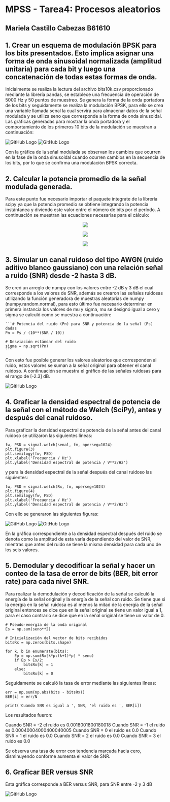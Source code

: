 # MPSS - Tarea4: Procesos aleatorios
## Mariela Castillo Cabezas B61610

## 1. Crear un esquema de modulación BPSK para los bits presentados. Esto implica asignar una forma de onda sinusoidal normalizada (amplitud unitaria) para cada bit y    luego una concatenación de todas estas formas de onda.

Inicialmente se realiza la lectura del archivo bits10k.csv proporcionado mediante la librería pandas, se establece una frecuencia de operación de 5000 Hz y 50 puntos de muestreo. Se genera la forma de la onda portadora de los bits y seguidamente se realiza la modulación BPSK, para ello se crea una variable llamada senal la cual servirá para almacenar datos de la señal modulada y se utiliza seno que corresponde a la forma de onda sinusoidal. Las gráficas generadas para mostrar la onda portadora y el comportamiento de los primeros 10 bits de la modulación se muestran a continuación: 

![GitHub Logo](onda.png)          ![GitHub Logo](primerosbits.png)

Con la gráfica de la señal modulada se observan los cambios que ocurren en la fase de la onda sinusoidal cuando ocurren cambios en la secuencia de los bits, por lo que se confirma una modulación BPSK correcta. 

## 2. Calcular la potencia promedio de la señal modulada generada.

Para este punto fue necesario importar el paquete integrate de la librería scipy ya que la potencia promedio se obtiene integrando la potencia instántanea y diviendo este valor entre el número de bits por el período. A continuación se muestran las ecuaciones necesarias para el cálculo: 

<p align="center">
  <img src="https://render.githubusercontent.com/render/math?math=P_{inst} = senal^2">
</p>

<p align="center">
  <img src="https://render.githubusercontent.com/render/math?math=\int \frac{P_{inst}}{N*T} dt">
</p>

<p align="center">
  <img src="https://render.githubusercontent.com/render/math?math=P_{prom} = 0.49000098009997023">  
</p>

## 3. Simular un canal ruidoso del tipo AWGN (ruido aditivo blanco gaussiano) con una relación señal a ruido (SNR) desde -2 hasta 3 dB.
Se creó un arreglo de numpy con los valores entre -2 dB y 3 dB el cual corresponde a los valores de SNR, además se crearon las señales ruidosas utilizando la función generadora de muestras aleatorias de numpy (numpy.random.normal), para esto último fue necesario determinar en primera instancia los valores de mu y sigma, mu se designó igual a cero y sigma se calculó como se muestra a continuación: 

    
    ```# Potencia del ruido (Pn) para SNR y potencia de la señal (Ps) dadas
    Pn = Ps / (10**(SNR / 10))
    
    # Desviación estándar del ruido
    sigma = np.sqrt(Pn)
    ```

Con esto fue posible generar los valores aleatorios que corresponden al ruido, estos valores se suman a la señal original para obtener el canal ruidoso. A continuación se muestra el gráfico de las señales ruidosas para el rango de [-2.3] dB.

![GitHub Logo](senalesruidosas.png) 

## 4. Graficar la densidad espectral de potencia de la señal con el método de Welch (SciPy), antes y después del canal ruidoso.

Para graficar la densidad espectral de potencia de la señal antes del canal ruidoso se utilizaron las siguientes líneas: 
    
    fw, PSD = signal.welch(senal, fm, nperseg=1024)
    plt.figure(3)
    plt.semilogy(fw, PSD)
    plt.xlabel('Frecuencia / Hz')
    plt.ylabel('Densidad espectral de potencia / V**2/Hz')
    
y para la densidad espectral de la señal después del canal ruidoso las siguientes: 

    fw, PSD = signal.welch(Rx, fm, nperseg=1024)
    plt.figure(4)
    plt.semilogy(fw, PSD)
    plt.xlabel('Frecuencia / Hz')
    plt.ylabel('Densidad espectral de potencia / V**2/Hz')
    
Con ello se generaron las siguientes figuras: 

![GitHub Logo](Densidad_espectral_antes.png)        ![GitHub Logo](Densidad_espectral_después.png) 

En la gráfica correspondiente a la densidad espectral después del ruido se denota como la amplitud de esta varía dependiendo del valor de SNR, mientras que antes del ruido se tiene la misma densidad para cada uno de los seis valores. 

## 5. Demodular y decodificar la señal y hacer un conteo de la tasa de error de bits (BER, bit error rate) para cada nivel SNR.

Para realizar la demodulación y decodificación de la señal se calculó la energía de la señal original y la energía de la señal con ruido. Se tiene que si la energía en la señal ruidosa es al menos la mitad de la energía de la señal original entonces se dice que en la señal original se tiene un valor igual a 1, para el caso contrario se dice que en la señal original se tiene un valor de 0. 

    # Pseudo-energía de la onda original 
    Es = np.sum(seno**2)
    
    # Inicialización del vector de bits recibidos
    bitsRx = np.zeros(bits.shape)
    
    for k, b in enumerate(bits):
        Ep = np.sum(Rx[k*p:(k+1)*p] * seno)
        if Ep > Es/2:
            bitsRx[k] = 1
        else:
            bitsRx[k] = 0
     
Seguidamente se calculó la tasa de error mediante las siguientes líneas: 

    err = np.sum(np.abs(bits - bitsRx))
    BER[i] = err/N
    
    print('Cuando SNR es igual a ', SNR, 'el ruido es ', BER[i])
   
Los resultados fueron: 

Cuando SNR = -2 el ruido es 0.0018001800180018
Cuando SNR = -1 el ruido es 0.00040004000400040005
Cuando SNR = 0 el ruido es 0.0
Cuando SNR = 1 el ruido es 0.0
Cuando SNR = 2 el ruido es 0.0
Cuando SNR = 3 el ruido es 0.0

Se observa una tasa de error con tendencia marcada hacia cero, disminuyendo conforme aumenta el valor de SNR. 

## 6. Graficar BER versus SNR

Esta gráfica corresponde a BER versus SNR, para SNR entre -2 y 3 dB

![GitHub Logo](BerVsSNR.png) 


